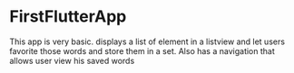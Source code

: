 # FirstFlutterApp
This app is very basic. displays a list of element in a listview and let users favorite those words and store them in a set. Also has a navigation that allows user view his saved words
